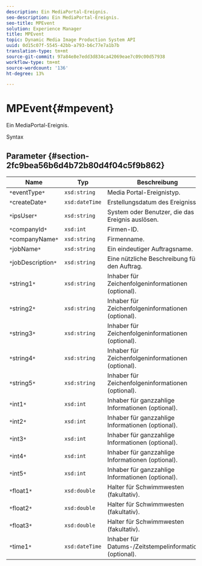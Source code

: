 ```yaml
---
description: Ein MediaPortal-Ereignis.
seo-description: Ein MediaPortal-Ereignis.
seo-title: MPEvent
solution: Experience Manager
title: MPEvent
topic: Dynamic Media Image Production System API
uuid: 0d15c07f-5545-42bb-a793-b6c77e7a1b7b
translation-type: tm+mt
source-git-commit: 97a84e8e7edd3d834ca42069eae7c09c00d57938
workflow-type: tm+mt
source-wordcount: '136'
ht-degree: 13%

---
```



# MPEvent{#mpevent}

Ein MediaPortal-Ereignis.

Syntax

## Parameter {#section-2fc9bea56b6d4b72b80d4f04c5f9b862}

| Name | Typ | Beschreibung |
|---|---|---|
| `*`eventType`*` | `xsd:string` | Media Portal-Ereignistyp. |
| `*`createDate`*` | `xsd:dateTime` | Erstellungsdatum des Ereignisses. |
| `*`ipsUser`*` | `xsd:string` | System oder Benutzer, die das Ereignis auslösen. |
| `*`companyId`*` | `xsd:int` | Firmen-ID. |
| `*`companyName`*` | `xsd:string` | Firmenname. |
| `*`jobName`*` | `xsd:string` | Ein eindeutiger Auftragsname. |
| `*`jobDescription`*` | `xsd:string` | Eine nützliche Beschreibung für den Auftrag. |
| `*`string1`*` | `xsd:string` | Inhaber für Zeichenfolgeninformationen (optional). |
| `*`string2`*` | `xsd:string` | Inhaber für Zeichenfolgeninformationen (optional). |
| `*`string3`*` | `xsd:string` | Inhaber für Zeichenfolgeninformationen (optional). |
| `*`string4`*` | `xsd:string` | Inhaber für Zeichenfolgeninformationen (optional). |
| `*`string5`*` | `xsd:string` | Inhaber für Zeichenfolgeninformationen (optional). |
| `*`int1`*` | `xsd:int` | Inhaber für ganzzahlige Informationen (optional). |
| `*`int2`*` | `xsd:int` | Inhaber für ganzzahlige Informationen (optional). |
| `*`int3`*` | `xsd:int` | Inhaber für ganzzahlige Informationen (optional). |
| `*`int4`*` | `xsd:int` | Inhaber für ganzzahlige Informationen (optional). |
| `*`int5`*` | `xsd:int` | Inhaber für ganzzahlige Informationen (optional). |
| `*`float1`*` | `xsd:double` | Halter für Schwimmwesten (fakultativ). |
| `*`float2`*` | `xsd:double` | Halter für Schwimmwesten (fakultativ). |
| `*`float3`*` | `xsd:double` | Halter für Schwimmwesten (fakultativ). |
| `*`time1`*` | `xsd:dateTime` | Inhaber für Datums-/Zeitstempelinformationen (optional). |

